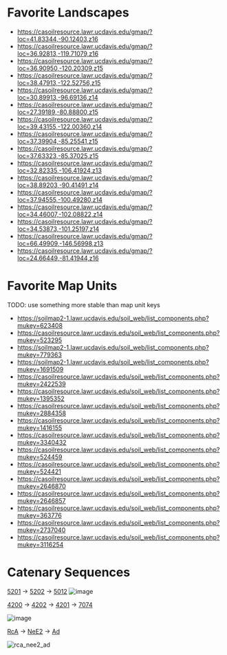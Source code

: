 # Favorite Landscapes

 * https://casoilresource.lawr.ucdavis.edu/gmap/?loc=41.83344,-90.12403,z16
 * https://casoilresource.lawr.ucdavis.edu/gmap/?loc=36.92813,-119.71079,z16
 * https://casoilresource.lawr.ucdavis.edu/gmap/?loc=36.90950,-120.20309,z15
 * https://casoilresource.lawr.ucdavis.edu/gmap/?loc=38.47913,-122.52756,z15
 * https://casoilresource.lawr.ucdavis.edu/gmap/?loc=30.89913,-96.69136,z14
 * https://casoilresource.lawr.ucdavis.edu/gmap/?loc=27.39189,-80.88800,z15
 * https://casoilresource.lawr.ucdavis.edu/gmap/?loc=39.43155,-122.00360,z14
 * https://casoilresource.lawr.ucdavis.edu/gmap/?loc=37.39904,-85.25541,z15
 * https://casoilresource.lawr.ucdavis.edu/gmap/?loc=37.63323,-85.37025,z15
 * https://casoilresource.lawr.ucdavis.edu/gmap/?loc=32.82335,-106.41924,z13
 * https://casoilresource.lawr.ucdavis.edu/gmap/?loc=38.89203,-90.41491,z14
 * https://casoilresource.lawr.ucdavis.edu/gmap/?loc=37.94555,-100.49280,z14
 * https://casoilresource.lawr.ucdavis.edu/gmap/?loc=34.46007,-102.08822,z14
 * https://casoilresource.lawr.ucdavis.edu/gmap/?loc=34.53873,-101.25197,z14
 * https://casoilresource.lawr.ucdavis.edu/gmap/?loc=66.49909,-146.56998,z13
 * https://casoilresource.lawr.ucdavis.edu/gmap/?loc=24.66449,-81.41944,z16


# Favorite Map Units
TODO: use something more stable than map unit keys
  * https://soilmap2-1.lawr.ucdavis.edu/soil_web/list_components.php?mukey=623408
  * https://casoilresource.lawr.ucdavis.edu/soil_web/list_components.php?mukey=523295
  * https://soilmap2-1.lawr.ucdavis.edu/soil_web/list_components.php?mukey=779363
  * https://soilmap2-1.lawr.ucdavis.edu/soil_web/list_components.php?mukey=1691509
  * https://casoilresource.lawr.ucdavis.edu/soil_web/list_components.php?mukey=2422539
  * https://casoilresource.lawr.ucdavis.edu/soil_web/list_components.php?mukey=1395352
  * https://casoilresource.lawr.ucdavis.edu/soil_web/list_components.php?mukey=2884358
  * https://casoilresource.lawr.ucdavis.edu/soil_web/list_components.php?mukey=1416155
  * https://casoilresource.lawr.ucdavis.edu/soil_web/list_components.php?mukey=3340432
  * https://casoilresource.lawr.ucdavis.edu/soil_web/list_components.php?mukey=524459
  * https://casoilresource.lawr.ucdavis.edu/soil_web/list_components.php?mukey=524421
  * https://casoilresource.lawr.ucdavis.edu/soil_web/list_components.php?mukey=2646870
  * https://casoilresource.lawr.ucdavis.edu/soil_web/list_components.php?mukey=2646857
  * https://casoilresource.lawr.ucdavis.edu/soil_web/list_components.php?mukey=363776
  * https://casoilresource.lawr.ucdavis.edu/soil_web/list_components.php?mukey=2737040
  * https://casoilresource.lawr.ucdavis.edu/soil_web/list_components.php?mukey=3116254



# Catenary Sequences

[5201](https://casoilresource.lawr.ucdavis.edu/gmap/?loc=38.19944,-120.83914,z15) → [5202](https://casoilresource.lawr.ucdavis.edu/gmap/?loc=38.19897,-120.83656,z15) → [5012](https://casoilresource.lawr.ucdavis.edu/gmap/?loc=38.19779,-120.83322,z15)
![image](https://user-images.githubusercontent.com/624277/162071052-72064364-834c-4ac8-ab97-d0a1f7cdc869.png)

 
[4200](https://casoilresource.lawr.ucdavis.edu/gmap/?loc=38.23393,-120.78240,z16) → [4202](https://casoilresource.lawr.ucdavis.edu/gmap/?loc=38.23267,-120.78077,z16) → [4201](https://casoilresource.lawr.ucdavis.edu/gmap/?loc=38.23137,-120.77893,z16) → [7074](https://casoilresource.lawr.ucdavis.edu/gmap/?loc=38.22952,-120.77610,z16)

![image](https://user-images.githubusercontent.com/624277/162069180-d695f213-0632-4639-ba59-cb12d3de9dd1.png)  


[RcA](https://casoilresource.lawr.ucdavis.edu/gmap/?loc=40.45841,-122.34905,z16) → [NeE2](https://casoilresource.lawr.ucdavis.edu/gmap/?loc=40.45841,-122.34671,z16) → [Ad](https://casoilresource.lawr.ucdavis.edu/gmap/?loc=40.45830,-122.34487,z16)
  
![rca_nee2_ad](https://user-images.githubusercontent.com/29885555/162848967-4f6c60a7-7cdb-416d-98eb-584c4e36adc7.png)
